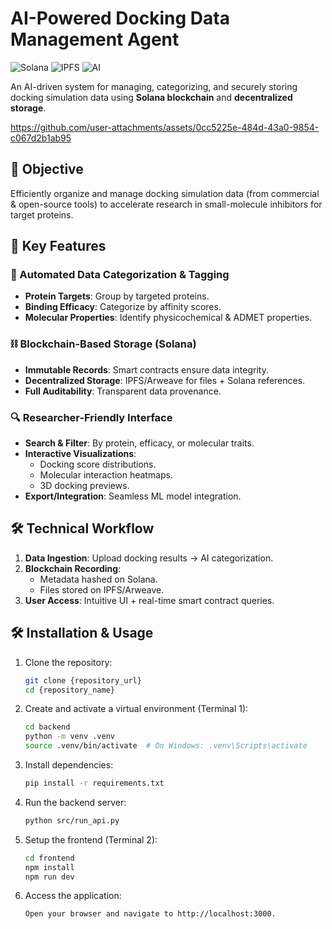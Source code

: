 # AI-Powered Docking Data Management Agent

![Solana](https://img.shields.io/badge/Solana-3E484F?style=for-the-badge&logo=solana&logoColor=white)
![IPFS](https://img.shields.io/badge/IPFS-65C2CB?style=for-the-badge&logo=ipfs&logoColor=white)
![AI](https://img.shields.io/badge/AI-FF4F64?style=for-the-badge&logo=openai&logoColor=white)

An AI-driven system for managing, categorizing, and securely storing docking simulation data using **Solana blockchain** and **decentralized storage**.

https://github.com/user-attachments/assets/0cc5225e-484d-43a0-9854-c067d2b1ab95

## 🚀 Objective
Efficiently organize and manage docking simulation data (from commercial & open-source tools) to accelerate research in small-molecule inhibitors for target proteins.

## 🔑 Key Features

### 🤖 Automated Data Categorization & Tagging
- **Protein Targets**: Group by targeted proteins.
- **Binding Efficacy**: Categorize by affinity scores.
- **Molecular Properties**: Identify physicochemical & ADMET properties.

### ⛓️ Blockchain-Based Storage (Solana)
- **Immutable Records**: Smart contracts ensure data integrity.
- **Decentralized Storage**: IPFS/Arweave for files + Solana references.
- **Full Auditability**: Transparent data provenance.

### 🔍 Researcher-Friendly Interface
- **Search & Filter**: By protein, efficacy, or molecular traits.
- **Interactive Visualizations**:
  - Docking score distributions.
  - Molecular interaction heatmaps.
  - 3D docking previews.
- **Export/Integration**: Seamless ML model integration.

## 🛠️ Technical Workflow
1. **Data Ingestion**: Upload docking results → AI categorization.
2. **Blockchain Recording**: 
   - Metadata hashed on Solana.
   - Files stored on IPFS/Arweave.
3. **User Access**: Intuitive UI + real-time smart contract queries.


## 🛠️ Installation & Usage

1. Clone the repository:
   ```bash
   git clone {repository_url}
   cd {repository_name}
   ```

2. Create and activate a virtual environment (Terminal 1):

   ```bash
   cd backend
   python -m venv .venv
   source .venv/bin/activate  # On Windows: .venv\Scripts\activate
   ```

3. Install dependencies:
   ```bash
   pip install -r requirements.txt
   ```

4. Run the backend server:
   ```bash
   python src/run_api.py
   ```

5. Setup the frontend (Terminal 2):
   ```bash
   cd frontend
   npm install
   npm run dev
   ```

6. Access the application:
   ```bash
   Open your browser and navigate to http://localhost:3000.
   ```
